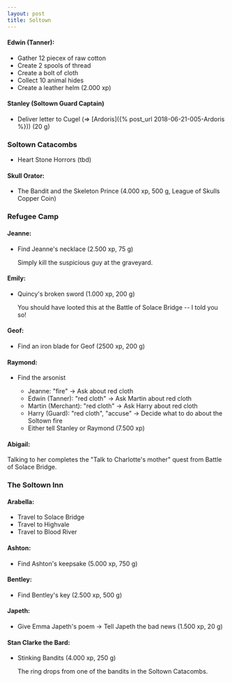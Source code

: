 ```yaml
---
layout: post
title: Soltown
---
```


#### Edwin (Tanner):

* Gather 12 piecex of raw cotton
* Create 2 spools of thread
* Create a bolt of cloth
* Collect 10 animal hides
* Create a leather helm (2.000 xp)

#### Stanley (Soltown Guard Captain)

* Deliver letter to Cugel (=> [Ardoris]({% post_url 2018-06-21-005-Ardoris %})) (20 g)

### Soltown Catacombs

* Heart Stone Horrors (tbd)

#### Skull Orator:

* The Bandit and the Skeleton Prince (4.000 xp, 500 g, League of Skulls Copper Coin)

### Refugee Camp

#### Jeanne:

* Find Jeanne's necklace (2.500 xp, 75 g)

    Simply kill the suspicious guy at the graveyard.

#### Emily:

* Quincy's broken sword (1.000 xp, 200 g)

    You should have looted this at the Battle of Solace Bridge -- I told you so!

#### Geof:

* Find an iron blade for Geof (2500 xp, 200 g)

#### Raymond:

* Find the arsonist

    * Jeanne: "fire" -> Ask about red cloth
    * Edwin (Tanner): "red cloth" -> Ask Martin about red cloth
    * Martin (Merchant): "red cloth" -> Ask Harry about red cloth
    * Harry (Guard): "red cloth", "accuse" -> Decide what to do about the Soltown fire
    * Either tell Stanley or Raymond (7.500 xp)

#### Abigail:

Talking to her completes the "Talk to Charlotte's mother" quest from Battle of Solace Bridge.

### The Soltown Inn

#### Arabella:

* Travel to Solace Bridge
* Travel to Highvale
* Travel to Blood River

#### Ashton:

* Find Ashton's keepsake (5.000 xp, 750 g)

#### Bentley:

* Find Bentley's key (2.500 xp, 500 g)

#### Japeth:

* Give Emma Japeth's poem -> Tell Japeth the bad news (1.500 xp, 20 g)

#### Stan Clarke the Bard:

* Stinking Bandits (4.000 xp, 250 g)

    The ring drops from one of the bandits in the Soltown Catacombs.
    
